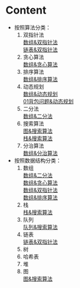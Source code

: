 # Content
* 按照算法分类：
    1. 双指针法  
    [数组&双指针法](./Note/数组&双指针法.md)  
    [链表&双指针法](./Note/链表&双指针法.md)  
    2. 贪心算法  
    [数组&贪心算法](./Note/数组&贪心算法.md)  
    3. 排序算法   
    [数组&排序算法](./Note/数组&排序算法.md)
    5. 动态规划  
    [数组&动态规划](./Note/数组&动态规划.md)  
    [01背包问题&动态规划](./Note/01背包问题＆动态规划.md)  
    6. 二分法  
    [数组&二分法](./Note/数组&二分法.md)  
    6. 搜索算法  
    [图&搜索算法](./Note/图&搜索算法.md)  
    [栈&搜索算法](./Note/栈&搜索算法.md)
    8. 分治算法  
    [数组&分治算法](./Note/数组&分治算法.md)
* 按照数据结构分类：
    1. 数组  
    [数组&二分法](./Note/数组&二分法.md)  
    [数组&贪心算法](./Note/数组&贪心算法.md)  
    [数组&双指针法](./Note/数组&双指针法.md)  
    [数组&排序算法](./Note/数组&排序算法.md)  
    2. 栈  
    [栈&搜索算法](./Note/栈&搜索算法.md)
    3. 队列  
    [队列&搜索算法](./Note/队列&搜索算法.md)   
    4. 链表    
    [链表&双指针法](./Note/链表&双指针法.md)  
    5. 树   
    6. 哈希表   
    7. 堆  
    8. 图  
    [图&搜索算法](./Note/图&搜索算法.md)
